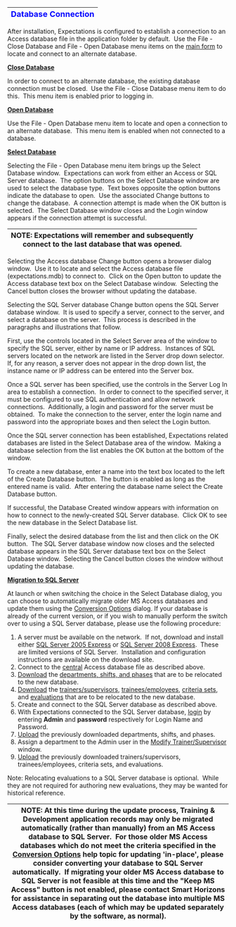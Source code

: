 | <font size="4" color="#0000FF"><b>Database Connection</b></font> |
| --- |

After installation, Expectations is configured to establish a connection to an 
Access database file in the application folder by default.&nbsp; Use the File - 
Close Database and File - Open Database menu items on the [main form](<7jjr.md>) to locate and connect to an alternate database.

<u><b>Close Database</b></u>

In order to connect to an alternate database, the existing database connection 
must be closed.&nbsp; Use the File - Close Database menu item to do this.&nbsp; 
This menu item is enabled prior to logging in.

> 
> 

<u><b>Open Database</b></u>

Use the File - Open Database menu item to locate and open a connection to an 
alternate database.&nbsp; This menu item is enabled when not connected to a 
database.

> 
> 

<u><b>Select Database</b></u>

Selecting the File - Open Database menu item brings up the Select Database 
window.&nbsp; Expectations can work from either an Access or SQL Server 
database.&nbsp; The option buttons on the Select Database window are used to 
select the database type.&nbsp; Text boxes opposite the option buttons indicate 
the database to open.&nbsp; Use the associated Change buttons to change the 
database.&nbsp; A connection attempt is made when the OK button is selected.&nbsp; 
The Select Database window closes and the Login window appears if the connection 
attempt is successful.

| <font size="3"><b>NOTE</b>:  Expectations will remember and subsequently <br>    connect to the last database that was opened.</font> |
| --- |

> 
> 

Selecting the Access database Change button opens a browser dialog window.&nbsp; Use 
it to locate and select the Access database file (expectations.mdb) to connect to.&nbsp; 
Click on the Open button to update the Access database text box on the Select 
Database window.&nbsp; Selecting the 
Cancel button closes the browser without updating the database.

> 
> 

Selecting the SQL Server database Change button opens the SQL Server database 
window.&nbsp; It is used to specify a server, connect to the server, and select 
a database on the server.&nbsp; This process is described in the paragraphs and 
illustrations that follow.

> 
> 

First, use the controls located in the Select Server area of the window to 
specify the SQL server, either by name or IP address.&nbsp; Instances of SQL 
servers located on the network are listed in the Server drop down 
selector.&nbsp; If, for any reason, a server does not appear in the drop down 
list, the instance name or IP address can be entered into the Server box.

> 
> 

Once a SQL server has been specified, use the controls in the Server Log In 
area to establish a connection.&nbsp; In order to connect to the specified 
server, it must be configured to use SQL authentication and allow network 
connections.&nbsp; Additionally, a login and password for the server must be 
obtained.&nbsp; To make the connection to the server, enter the login name and 
password into the appropriate boxes and then select the Login button.

> 
> 

Once the SQL server connection has been established, Expectations related 
databases are listed in the Select Database area of the window.&nbsp; Making a 
database selection from the list enables the OK button at the bottom of the 
window.

> 
> 

To create a new database, enter a name into the text box located to the left 
of the Create Database button.&nbsp; The button is enabled as long as the 
entered name is valid.&nbsp; After entering the database name select the Create 
Database button.

> 
> 

If successful, the Database Created window appears with information on how to connect to the newly-created SQL Server database.&nbsp; Click OK to see the new database in the Select Database list.

> 
> 

Finally, select the desired database from the list and then click on the OK 
button.&nbsp; The SQL Server database window now closes and the selected 
database appears in the SQL Server database text box on the Select Database 
window.&nbsp; Selecting the Cancel button closes the window without updating the 
database.

> 
> 

<u><b>Migration to SQL Server</b></u>

At launch or when switching the choice in the Select Database dialog, you can choose to automatically migrate older MS Access databases and update them using the [Conversion Options](<conv.md>) dialog.  If your database is already of the current version, or if you wish to manually perform the switch over to using a SQL Server database, please use the following procedure:

1. A server must be 
available on the network.&nbsp; If not, download and install
either [SQL Server 2005 Express](http://www.microsoft.com/sqlserver/2005/en/us/express.aspx) or
[SQL 
Server 2008 Express](http://www.microsoft.com/sqlserver/2008/en/us/express.aspx).&nbsp; These are limited versions of SQL Server.&nbsp; Installation and 
configuration instructions are available on the download site.
2. Connect to the [central](<7mls.md>) Access database file as described above.
3. [Download](<7mr4.md>) the [departments, shifts, and phases](<7mye.md>) that are to be relocated to the new database.
4. [Download](<7mr4.md>) the [trainers/supervisors](<7msw.md>), [trainees/employees](<7muo.md>),
[criteria sets](<7myd.md>), and [evaluations](<7my8.md>) that are to be relocated to the new database.
5. Create and connect to the SQL Server database as described above.
6. With Expectations connected to the SQL Server database,
[login](<7d2o.md>) by entering **Admin** and **password** 
respectively for Login Name and Password.
7. [Upload](<7po0.md>) the previously downloaded departments, 
shifts, and phases.
8. Assign a department to the Admin user in the [Modify Trainer/Supervisor](<7je8.md>) window.
9. [Upload](<7po0.md>) the previously downloaded 
trainers/supervisors, trainees/employees, criteria sets, and evaluations.

Note: Relocating evaluations to a SQL Server database is optional.&nbsp; 
While they are not required for authoring new evaluations, they may be wanted 
for historical reference.

| <font size="3"><b>NOTE</b>: </font>At this time during the update process, Training & Development application records may only be migrated automatically (rather than manually) from an MS Access database to SQL Server.&nbsp; For those older MS Access databases which do not meet the criteria specified in the [Conversion Options](<conv.md>) help topic for updating 'in-place', please consider converting your database to SQL Server automatically.&nbsp; If migrating your older MS Access database to SQL Server is not feasible at this time and the "Keep MS Access" button is not enabled, please contact Smart Horizons for assistance in separating out the database into multiple MS Access databases (each of which may be updated separately by the software, as normal). |
| --- |